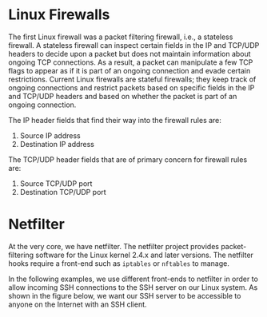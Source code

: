 
# Linux Firewalls

The first Linux firewall was a packet filtering firewall, i.e., a stateless firewall. A stateless firewall can inspect certain fields in the IP and TCP/UDP headers to decide upon a packet but does not maintain information about ongoing TCP connections. As a result, a packet can manipulate a few TCP flags to appear as if it is part of an ongoing connection and evade certain restrictions. Current Linux firewalls are stateful firewalls; they keep track of ongoing connections and restrict packets based on specific fields in the IP and TCP/UDP headers and based on whether the packet is part of an ongoing connection.

The IP header fields that find their way into the firewall rules are:

1. Source IP address
2. Destination IP address

The TCP/UDP header fields that are of primary concern for firewall rules are:

1. Source TCP/UDP port
2. Destination TCP/UDP port

# Netfilter

At the very core, we have netfilter. The netfilter project provides packet-filtering software for the Linux kernel 2.4.x and later versions. The netfilter hooks require a front-end such as `iptables` or `nftables` to manage.

In the following examples, we use different front-ends to netfilter in order to allow incoming SSH connections to the SSH server on our Linux system. As shown in the figure below, we want our SSH server to be accessible to anyone on the Internet with an SSH client.